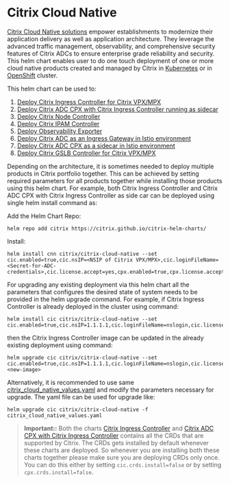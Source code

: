 # Citrix Cloud Native 

[Citrix Cloud Native solutions](https://www.citrix.com/products/citrix-adc/resources/citrix-application-delivery-solutions-for-cloud-native-applications.html) empower establishments to modernize their application delivery as well as application architecture. They leverage the advanced traffic management, observability, and comprehensive security features of Citrix ADCs to ensure enterprise grade reliability and security. This helm chart enables user to do one touch deployment of one or more cloud native products created and managed by Citrix in [Kubernetes](https://kubernetes.io/) or in [OpenShift](https://www.openshift.com) cluster.

This helm chart can be used to:
1. [Deploy Citrix Ingress Controller for Citrix VPX/MPX](https://github.com/citrix/citrix-helm-charts/tree/master/citrix-cloud-native/charts/citrix-ingress-controller/README.md)
2. [Deploy Citrix ADC CPX with Citrix Ingress Controller running as sidecar](https://github.com/citrix/citrix-helm-charts/tree/master/citrix-cloud-native/charts/citrix-cpx-with-ingress-controller/README.md)
3. [Deploy Citrix Node Controller](https://github.com/citrix/citrix-helm-charts/tree/master/citrix-cloud-native/charts/citrix-node-controller/README.md)
4. [Deploy Citrix IPAM Controller](https://github.com/citrix/citrix-helm-charts/tree/master/citrix-cloud-native/charts/citrix-ipam-controller/README.md)
5. [Deploy Observability Exporter](https://github.com/citrix/citrix-helm-charts/tree/master/citrix-cloud-native/charts/citrix-observability-exporter/README.md)
6. [Deploy Citrix ADC as an Ingress Gateway in Istio environment](https://github.com/citrix/citrix-helm-charts/tree/master/citrix-cloud-native/charts/citrix-adc-istio-ingress-gateway/README.md)
7. [Deploy Citrix ADC CPX as a sidecar in Istio environment](https://github.com/citrix/citrix-helm-charts/tree/master/citrix-cloud-native/charts/citrix-cpx-istio-sidecar-injector/README.md)
8. [Deploy Citrix GSLB Controller for Citrix VPX/MPX](https://github.com/citrix/citrix-helm-charts/blob/master/citrix-cloud-native/charts/citrix-gslb-controller/README.md)

Depending on the architecture, it is sometimes needed to deploy multiple products in Citrix portfolio together. This can be achieved by setting required parameters for all products together while installing those products using this helm chart.
For example, both Citrix Ingress Controller and Citrix ADC CPX with Citrix Ingress Controller as side car can be deployed using single helm install command as:

  Add the Helm Chart Repo:
  ```
  helm repo add citrix https://citrix.github.io/citrix-helm-charts/
  ```
  Install:
  ```
  helm install cnn citrix/citrix-cloud-native --set cic.enabled=true,cic.nsIP=<NSIP of Citrix VPX/MPX>,cic.loginFileName=<Secret-for-ADC-credentials>,cic.license.accept=yes,cpx.enabled=true,cpx.license.accept=yes,cpx.crds.install=false
  ```

For upgrading any existing deployment via this helm chart all the parameters that configures the desired state of system needs to be provided in the helm upgrade command.
For example, if Citrix Ingress Controller is already deployed in the cluster using command:

  ```
  helm install cic citrix/citrix-cloud-native --set cic.enabled=true,cic.nsIP=1.1.1.1,cic.loginFileName=nslogin,cic.license.accept=yes,cic.ingressClass[0]=citrix
  ```
then the Citrix Ingress Controller image can be updated in the already existing deployment using command:

  ```
  helm upgrade cic citrix/citrix-cloud-native --set cic.enabled=true,cic.nsIP=1.1.1.1,cic.loginFileName=nslogin,cic.license.accept=yes,cic.ingressClass[0]=citrix,cic.image=<new-image>
  ```
Alternatively, it is recommended to use same [citrix_cloud_native_values.yaml](https://github.com/citrix/citrix-helm-charts/blob/master/citrix_cloud_native_values.yaml) and modify the parameters necessary for upgrade. The yaml file can be used for upgrade like:

  ```
  helm upgrade cic citrix/citrix-cloud-native -f citrix_cloud_native_values.yaml
  ```

> **Important::** 
> Both the charts [Citrix Ingress Controller](https://github.com/citrix/citrix-helm-charts/tree/master/citrix-cloud-native/charts/citrix-ingress-controller/README.md) and [Citrix ADC CPX with Citrix Ingress Controller](https://github.com/citrix/citrix-helm-charts/tree/master/citrix-cloud-native/charts/citrix-cpx-with-ingress-controller/README.md) contains all the CRDs that are supported by Citrix. The CRDs gets installed by default whenever these charts are deployed. So whenever you are installing both these charts together please make sure you are deploying CRDs only once. You can do this either by setting `cic.crds.install=false` or by setting `cpx.crds.install=false`.
